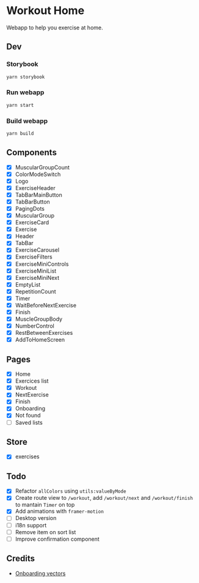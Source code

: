 # Workout Home

Webapp to help you exercise at home.

## Dev

### Storybook

```bash
yarn storybook
```

### Run webapp

```bash
yarn start
```

### Build webapp

```bash
yarn build
```

## Components

- [x] MuscularGroupCount
- [x] ColorModeSwitch
- [x] Logo
- [x] ExerciseHeader
- [x] TabBarMainButton
- [x] TabBarButton
- [x] PagingDots
- [x] MuscularGroup
- [x] ExerciseCard
- [x] Exercise
- [x] Header
- [x] TabBar
- [x] ExerciseCarousel
- [x] ExerciseFilters
- [x] ExerciseMiniControls
- [x] ExerciseMiniList
- [x] ExerciseMiniNext
- [x] EmptyList
- [x] RepetitionCount
- [x] Timer
- [x] WaitBeforeNextExercise
- [x] Finish
- [x] MuscleGroupBody
- [x] NumberControl
- [x] RestBetweenExercises
- [x] AddToHomeScreen

## Pages

- [x] Home
- [x] Exercices list
- [x] Workout
- [x] NextExercise
- [x] Finish
- [x] Onboarding
- [x] Not found
- [ ] Saved lists

## Store

- [x] exercises

## Todo

- [x] Refactor `allColors` using `utils:valueByMode`
- [x] Create route view to `/workout`, add `/workout/next` and `/workout/finish` to mantain `Timer` on top
- [x] Add animations with `framer-motion`
- [ ] Desktop version
- [ ] i18n support
- [ ] Remove item on sort list
- [ ] Improve confirmation component

## Credits

- [Onboarding vectors](https://pt.vecteezy.com/arte-vetorial/133933-vetores-de-treinamento-de-desportista)

